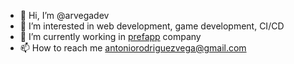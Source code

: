 - 👋 Hi, I’m @arvegadev
- 👀 I’m interested in web development, game development, CI/CD
- 🌱 I’m currently working in [prefapp](https://prefapp.es/) company
- 📫 How to reach me antoniorodriguezvega@gmail.com

<!---
arvegadev/arvegadev is a ✨ special ✨ repository because its `README.md` (this file) appears on your GitHub profile.
You can click the Preview link to take a look at your changes.
--->
